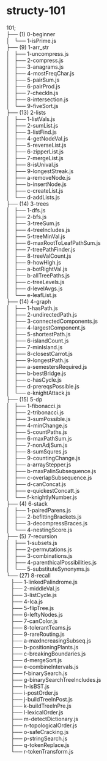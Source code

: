 # structy-101
101;   
├── (1) 0-beginner    
│   └── 1-isPrime.js  
├── (9) 1-arr_str  
│   ├── 1-uncompress.js  
│   ├── 2-compress.js  
│   ├── 3-anagrams.js  
│   ├── 4-mostFreqChar.js  
│   ├── 5-pairSum.js  
│   ├── 6-pairProd.js  
│   ├── 7-checkIn.js  
│   ├── 8-intersection.js  
│   └── 9-fiveSort.js  
├── (13) 2-lists  
│   ├── 1-listVals.js  
│   ├── 2-sumList.js  
│   ├── 3-listFind.js  
│   ├── 4-getNodeVal.js  
│   ├── 5-reverseList.js  
│   ├── 6-zipperList.js  
│   ├── 7-mergeList.js  
│   ├── 8-isUnival.js  
│   ├── 9-longestStreak.js  
│   ├── a-removeNode.js  
│   ├── b-insertNode.js  
│   ├── c-createList.js  
│   └── d-addLists.js  
├── (14) 3-trees  
│   ├── 1-dfs.js  
│   ├── 2-bfs.js  
│   ├── 3-treeSum.js  
│   ├── 4-treeIncludes.js  
│   ├── 5-treeMinVal.js  
│   ├── 6-maxRootToLeafPathSum.js  
│   ├── 7-treePathFinder.js  
│   ├── 8-treeValCount.js  
│   ├── 9-howHigh.js  
│   ├── a-botRightVal.js  
│   ├── b-allTreePaths.js  
│   ├── c-treeLevels.js  
│   ├── d-levelAvgs.js  
│   └── e-leafList.js  
├── (14) 4-graph  
│   ├── 1-hasPath.js  
│   ├── 2-undirectedPath.js  
│   ├── 3-connectedComponents.js  
│   ├── 4-largestComponent.js  
│   ├── 5-shortestPath.js  
│   ├── 6-islandCount.js  
│   ├── 7-minIsland.js  
│   ├── 8-closestCarrot.js  
│   ├── 9-longestPath.js  
│   ├── a-semestersRequired.js  
│   ├── b-bestBridge.js  
│   ├── c-hasCycle.js  
│   ├── d-prereqsPossible.js  
│   └── e-knightAttack.js  
├── (15) 5-dp  
│   ├── 1-fibonacci.js  
│   ├── 2-tribonacci.js  
│   ├── 3-sumPossible.js  
│   ├── 4-minChange.js  
│   ├── 5-countPaths.js  
│   ├── 6-maxPathSum.js  
│   ├── 7-nonAdjSum.js  
│   ├── 8-sumSqures.js  
│   ├── 9-countingChange.js  
│   ├── a-arrayStepper.js  
│   ├── b-maxPalinSubsequence.js  
│   ├── c-overlapSubsequence.js  
│   ├── d-canConcat.js  
│   ├── e-quickestConcatt.js  
│   └── f-knightlyNumber.js  
├── (4) 6-stack  
│   ├── 1-pairedParens.js  
│   ├── 2-befittingBrackets.js  
│   ├── 3-decompressBraces.js  
│   └── 4-nestingScore.js  
├── (5) 7-recursion  
│   ├── 1-subsets.js  
│   ├── 2-permutations.js  
│   ├── 3-combinations.js  
│   ├── 4-parenthicalPossibilities.js  
│   └── 5-substituteSynonyms.js  
└── (27) 8-recall  
    ├── 1-linkedPalindrome.js  
    ├── 2-middleVal.js  
    ├── 3-listCycle.js  
    ├── 4-lca.js  
    ├── 5-flipTree.js  
    ├── 6-leftyNodes.js  
    ├── 7-canColor.js  
    ├── 8-tolerantTeams.js  
    ├── 9-rareRouting.js  
    ├── a-maxIncreasingSubseq.js  
    ├── b-positioningPlants.js  
    ├── c-breakingBoundaries.js  
    ├── d-mergeSort.js  
    ├── e-combineIntervals.js  
    ├── f-binarySearch.js  
    ├── g-binarySearchTreeIncludes.js  
    ├── h-isBST.js  
    ├── i-postOrder.js  
    ├── j-buildTreeInPost.js  
    ├── k-buildTreeInPre.js  
    ├── l-lexicalOrder.js  
    ├── m-detectDictionary.js  
    ├── n-topologicalOrder.js  
    ├── o-safeCracking.js  
    ├── p-stringSearch.js  
    ├── q-tokenReplace.js  
    └── r-tokenTransform.js  
